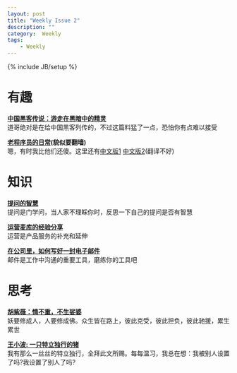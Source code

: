 ```yaml
---
layout: post
title: "Weekly Issue 2"
description: ""
category:  Weekly
tags: 
    - Weekly
---
```

{% include JB/setup %}

# 有趣
**[中国黑客传说：游走在黑暗中的精灵](http://taosay.net/?p=189)**  
道哥绝对是在给中国黑客列传的，不过这篇料猛了一点，恐怕你有点难以接受

**[老程序员的日常](http://www.mitbbs.com/article_t/Joke/32448171.html)(貌似要翻墙)**  
嗯，有时我比他们还傻。这里还有[中文版1](http://www.aqee.net/the-reality-of-developers-life/) [中文版2](http://blog.jobbole.com/33686/)(翻译不好)


# 知识
**[提问的智慧](http://www.wapm.cn/smart-questions/smart-questions-zh.html)**  
提问是门学问，当人家不理睬你时，反思一下自己的提问是否有智慧

**[运营麦库的经验分享](http://blog.sina.com.cn/s/blog_62eac7f1010173ad.html)**  
运营是产品服务的补充和延伸

**[在公司里，如何写好一封电子邮件](http://focuzine.com/2013/04/how-to-write-a-good-email-in-your-company/)**  
邮件是工作中沟通的重要工具，磨练你的工具吧


# 思考
**[胡紫薇：情不重，不生娑婆](http://www.niubo.cc/article-811-1.html)**  
妖要修成人，人要修成佛。众生皆在路上，彼此克受，彼此担负，彼此驰援，累生累世

**[王小波: 一只特立独行的猪](http://www.douban.com/group/topic/6822957/)**  
我有那么一丝丝的特立独行，全拜此文所赐。每每温习，我总在想：我被别人设置了吗?我设置了别人了吗?

